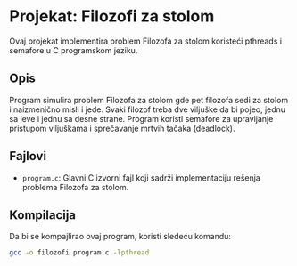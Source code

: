 # Projekat: Filozofi za stolom

Ovaj projekat implementira problem Filozofa za stolom koristeći pthreads i semafore u C programskom jeziku.

## Opis

Program simulira problem Filozofa za stolom gde pet filozofa sedi za stolom i naizmenično misli i jede. Svaki filozof treba dve viljuške da bi pojeo, jednu sa leve i jednu sa desne strane. Program koristi semafore za upravljanje pristupom viljuškama i sprečavanje mrtvih tačaka (deadlock).

## Fajlovi

- `program.c`: Glavni C izvorni fajl koji sadrži implementaciju rešenja problema Filozofa za stolom.

## Kompilacija

Da bi se kompajlirao ovaj program, koristi sledeću komandu:

```bash
gcc -o filozofi program.c -lpthread
